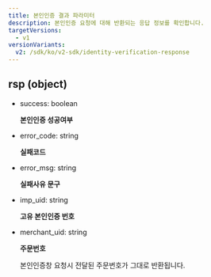```yaml
---
title: 본인인증 결과 파라미터
description: 본인인증 요청에 대해 반환되는 응답 정보를 확인합니다.
targetVersions:
  - v1
versionVariants:
  v2: /sdk/ko/v2-sdk/identity-verification-response
---
```


## rsp (object)&#x20;

- success: boolean

  **본인인증 성공여부**

- error\_code: string

  **실패코드**

- error\_msg: string

  **실패사유 문구**

- imp\_uid: string

  **고유 본인인증 번호**

- merchant\_uid: string

  **주문번호**

  본인인증창 요청시 전달된 주문번호가 그대로 반환됩니다.
